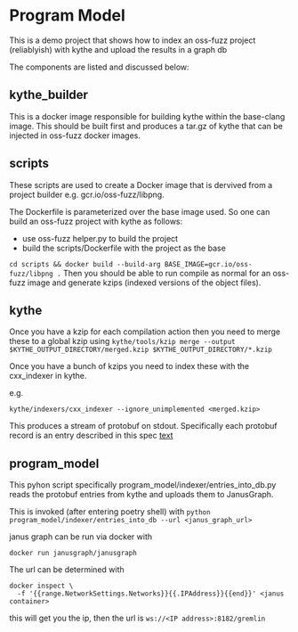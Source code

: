 # Program Model

This is a demo project that shows how to index an oss-fuzz project (reliablyish) with kythe and upload the results in a graph db

The components are listed and discussed below:

## kythe_builder

This is a docker image responsible for building kythe within the base-clang image. This should be built first and produces a tar.gz of kythe that can be injected in oss-fuzz docker images.

## scripts

These scripts are used to create a Docker image that is dervived from a project builder e.g. gcr.io/oss-fuzz/libpng.

The Dockerfile is parameterized over the base image used. So one can build an oss-fuzz project with kythe as follows:
* use oss-fuzz helper.py to build the project 
* build the scripts/Dockerfile with the project as the base 

`cd scripts && docker build --build-arg BASE_IMAGE=gcr.io/oss-fuzz/libpng .` 
Then you should be able to run compile as normal for an oss-fuzz image and generate kzips (indexed versions of the object files).

## kythe

Once you have a kzip for each compilation action then you need to merge these to a global kzip using 
`kythe/tools/kzip merge --output $KYTHE_OUTPUT_DIRECTORY/merged.kzip $KYTHE_OUTPUT_DIRECTORY/*.kzip`

Once you have a bunch of kzips you need to index these with the cxx_indexer in kythe. 

e.g.

`kythe/indexers/cxx_indexer --ignore_unimplemented <merged.kzip>`

This produces a stream of protobuf on stdout. Specifically each protobuf record is an entry described in this spec [text](https://kythe.io/docs/kythe-storage.html#_entry)

## program_model

This pyhon script specifically program_model/indexer/entries_into_db.py reads the protobuf entries from kythe and uploads them to JanusGraph. 

This is invoked (after entering poetry shell) with 
`python program_model/indexer/entries_into_db --url <janus_graph_url>`

janus graph can be run via docker with 

`docker run janusgraph/janusgraph`

The url can be determined with  

```
docker inspect \
  -f '{{range.NetworkSettings.Networks}}{{.IPAddress}}{{end}}' <janus container>
```

this will get you the ip, then the url is `ws://<IP address>:8182/gremlin`
